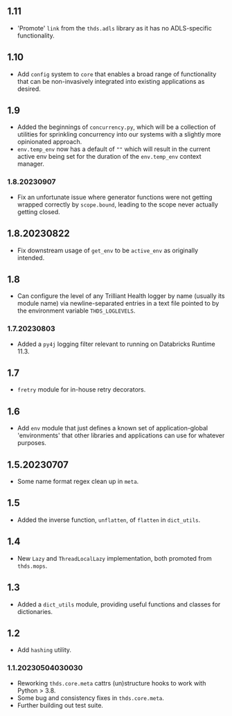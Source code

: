 ## 1.11

- 'Promote' `link` from the `thds.adls` library as it has no ADLS-specific functionality.

## 1.10

- Add `config` system to `core` that enables a broad range of functionality that
  can be non-invasively integrated into existing applications as desired.

## 1.9

- Added the beginnings of `concurrency.py`, which will be a collection
  of utilities for sprinkling concurrency into our systems with a
  slightly more opinionated approach.
- `env.temp_env` now has a default of `""` which will result in the current active env being set for the duration of
the `env.temp_env` context manager.

### 1.8.20230907

- Fix an unfortunate issue where generator functions were not
  getting wrapped correctly by `scope.bound`, leading to the scope
  never actually getting closed.

## 1.8.20230822

- Fix downstream usage of `get_env` to be `active_env` as originally
  intended.

## 1.8

- Can configure the level of any Trilliant Health logger by name
  (usually its module name) via newline-separated entries in a text
  file pointed to by the environment variable `THDS_LOGLEVELS`.

### 1.7.20230803

- Added a `py4j` logging filter relevant to running on Databricks Runtime 11.3.

## 1.7

- `fretry` module for in-house retry decorators.

## 1.6

- Add `env` module that just defines a known set of application-global
  'environments' that other libraries and applications can use for
  whatever purposes.

## 1.5.20230707

- Some name format regex clean up in `meta`.

## 1.5

- Added the inverse function, `unflatten`, of `flatten` in `dict_utils`.

## 1.4

- New `Lazy` and `ThreadLocalLazy` implementation, both promoted from
  `thds.mops`.

## 1.3

- Added a `dict_utils` module, providing useful functions and classes for dictionaries.

## 1.2

- Add `hashing` utility.

### 1.1.20230504030030

- Reworking `thds.core.meta` cattrs (un)structure hooks to work with Python > 3.8.
- Some bug and consistency fixes in `thds.core.meta`.
- Further building out test suite.
